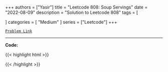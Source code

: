 
+++
authors = ["Yasir"]
title = "Leetcode 808: Soup Servings"
date = "2022-08-09"
description = "Solution to Leetcode 808"
tags = [
    
]
categories = [
    "Medium"
]
series = ["Leetcode"]
+++



[`Problem Link`](https://leetcode.com/problems/soup-servings/description/)

---

**Code:**

{{< highlight html >}}

{{< /highlight >}}

